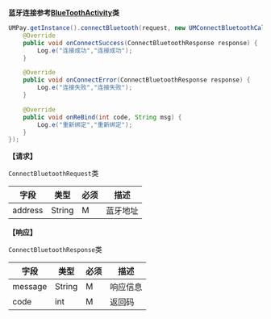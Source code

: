**蓝牙连接参考[BlueToothActivity](https://github.com/mr-yang/PayPluginDemo/blob/master/app/src/main/java/com/umpay/payplugindemo/BlueToothActivity.java)类**

```java
UMPay.getInstance().connectBluetooth(request, new UMConnectBluetoothCallBack() {
    @Override
    public void onConnectSuccess(ConnectBluetoothResponse response) {
        Log.e("连接成功","连接成功");
    }

    @Override
    public void onConnectError(ConnectBluetoothResponse response) {
        Log.e("连接失败","连接失败");
    }

    @Override
    public void onReBind(int code, String msg) {
        Log.e("重新绑定","重新绑定");
    }
});
```

**【请求】**

`ConnectBluetoothRequest`类

| 字段  | 类型  | 必须  | 描述  |
| ------------ | ------------ | ------------ | ------------ |
| address  | String  | M  | 蓝牙地址  |


**【响应】**

`ConnectBluetoothResponse`类


| 字段  | 类型  | 必须  | 描述  |
| ------------ | ------------ | ------------ | ------------ |
| message  | String  | M  | 响应信息  |
| code  | int  | M  | 返回码  |

